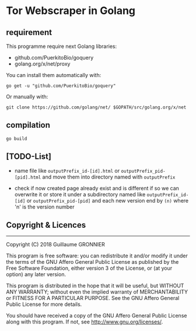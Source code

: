 # Tor Webscraper in Golang

## requirement

This programme require next Golang libraries:
 - github.com/PuerkitoBio/goquery
 - golang.org/x/net/proxy
 
You can install them automatically with:

	go get -u "github.com/PuerkitoBio/goquery"

Or manually with:

	git clone https://github.com/golang/net/ $GOPATH/src/golang.org/x/net
	
## compilation

	go build

## [TODO-List]

 - name file like `outputPrefix_id-[id].html` or `outputPrefix_pid-[pid].html` and move them into directory named with `outputPrefix`


 - check if now created page already exist and is different if so we can overwrite it or store it under a subdirectory named like `outputPrefix_id-[id]` or `outputPrefix_pid-[pid]` and each new version end by `(n)` where 'n' is the version number

 
## Copyright & Licences

----------------------------------------
Copyright (C) 2018  Guillaume GRONNIER

This program is free software: you can redistribute it and/or modify
it under the terms of the GNU Affero General Public License as published
by the Free Software Foundation, either version 3 of the License, or
(at your option) any later version.

This program is distributed in the hope that it will be useful,
but WITHOUT ANY WARRANTY; without even the implied warranty of
MERCHANTABILITY or FITNESS FOR A PARTICULAR PURPOSE.  See the
GNU Affero General Public License for more details.

You should have received a copy of the GNU Affero General Public License
along with this program.  If not, see <http://www.gnu.org/licenses/>.